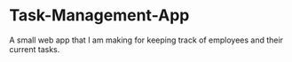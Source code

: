 # Task-Management-App
A small web app that I am making for keeping track of employees and their current tasks.
